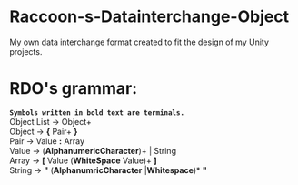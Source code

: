 # Raccoon-s-Datainterchange-Object
My own data interchange format created to fit the design of my Unity projects.
# RDO's grammar:
**`Symbols written in bold text are terminals.`**\
Object List &#8594; Object+\
Object &#8594; **{** Pair+ **}**\
Pair &#8594; Value **:** Array\
Value &#8594; (**AlphanumericCharacter**)+ | String\
Array &#8594; **[** Value (**WhiteSpace** Value)+ **]**\
String &#8594; **"**  (**AlphanumricCharacter** |**Whitespace**)* **"**




